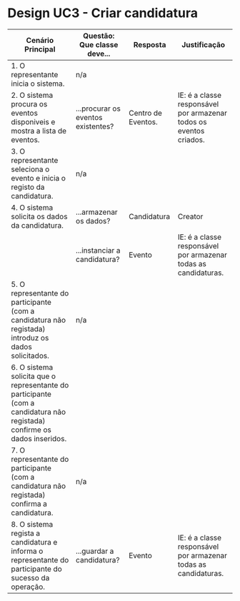 # Design UC3 - Criar candidatura

| Cenário Principal                                                                                                                 | Questão: Que classe deve...        | Resposta           | Justificação                                                       |
|-----------------------------------------------------------------------------------------------------------------------------------|------------------------------------|--------------------|--------------------------------------------------------------------|
| 1. O representante inicia o sistema.                                                                                              | n/a                                |                    |                                                                    |
| 2. O sistema procura os eventos disponiveis e mostra a lista de eventos.                                                          | ...procurar os eventos existentes? | Centro de Eventos. | IE: é a classe responsável por armazenar todos os eventos criados. |
| 3. O representante seleciona o evento e inicia o registo da candidatura.                                                          | n/a                                |                    |                                                                    |
| 4. O sistema solicita os dados da candidatura.                                                                                    | ...armazenar os dados?             | Candidatura        | Creator                                                            |
|                                                                                                                                   | ...instanciar a candidatura?       | Evento             | IE: é a classe responsável por armazenar todas as candidaturas.    |
| 5. O representante do participante (com a candidatura não registada) introduz os dados solicitados.                               | n/a                                |                    |                                                                    |
| 6. O sistema solicita que o representante do participante (com a candidatura não registada) confirme os dados inseridos.   |                                     |                    |                                                                    |
| 7. O representante do participante (com a candidatura não registada) confirma a candidatura.                                      | n/a                                |                    |                                                                    |
| 8. O sistema regista a candidatura e informa o representante do participante do sucesso da operação.                              | ...guardar a candidatura?          | Evento             | IE: é a classe responsável por armazenar todas as candidaturas.    |
